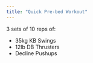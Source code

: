 ```yaml
---
title: "Quick Pre-bed Workout"
---
```


3 sets of 10 reps of:

- 35kg KB Swings
- 12lb DB Thrusters
- Decline Pushups
